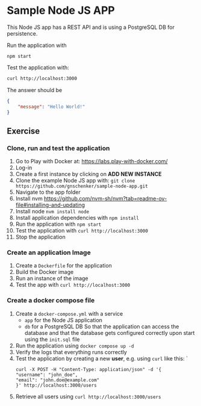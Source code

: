 # Sample Node JS APP
This Node JS app has a REST API and is using a PostgreSQL DB for persistence.

Run the application with 
```
npm start
```

Test the application with:
```BASH
curl http://localhost:3000
```
The answer should be 
```JSON
{
    "message": "Hello World!"
}
```

## Exercise
### Clone, run and test the application
1. Go to Play with Docker at: https://labs.play-with-docker.com/
1. Log-in
1. Create a first instance by clicking on **ADD NEW INSTANCE**
1. Clone the example Node JS app with: `git clone https://github.com/gnschenker/sample-node-app.git`
1. Navigate to the app folder
1. Install nvm https://github.com/nvm-sh/nvm?tab=readme-ov-file#installing-and-updating
1. Install node `nvm install node`
1. Install application dependencies with `npm install`
1. Run the application with `npm start`
1. Test the application with `curl http://localhost:3000`
1. Stop the application
### Create an application Image
1. Create a `Dockerfile` for the application
1. Build the Docker image
1. Run an instance of the image
1. Test the app with `curl http://localhost:3000`

### Create a docker compose file
1. Create a `docker-compose.yml` with a service
    * `app` for the Node JS application
    * `db` for a PostgreSQL DB
   So that the application can access the database and that the database gets configured correctly upon start using the `init.sql` file
1. Run the application using `docker compose up -d`
1. Verify the logs that everything runs correctly
1. Test the application by creating a new **user**, e.g. using `curl` like this: `
    ```
    curl -X POST -H "Content-Type: application/json" -d '{
    "username": "john_doe",
    "email": "john.doe@example.com"
    }' http://localhost:3000/users
    ```
1. Retrieve all users using `curl http://localhost:3000/users`